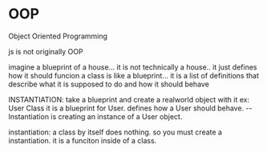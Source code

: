 # OOP
Object Oriented Programming

js is not originally OOP

imagine a blueprint of a house... it is not technically a house.. it just defines how it should funcion
a class is like a blueprint... it is a list of definitions that describe what it is supposed to do and how it should behave

INSTANTIATION: take a blueprint and create a realworld object with it
ex: User Class it is a blueprint for User. defines how a User should behave. --Instantiation is creating an instance of a User object. 

instantiation: a class by itself does nothing. so you must create a instantiation. it is a funciton inside of a class.
